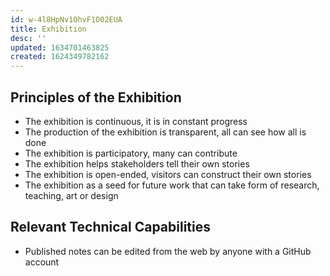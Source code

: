 ```yaml
---
id: w-4l8HpNv1OhvF1O02EUA
title: Exhibition
desc: ''
updated: 1634701463825
created: 1624349782162
---
```



## Principles of the Exhibition

- The exhibition is continuous, it is in constant progress
- The production of the exhibition is transparent, all can see how all is done
- The exhibition is participatory, many can contribute
- The exhibition helps stakeholders tell their own stories
- The exhibition is open-ended, visitors can construct their own stories
- The exhibition as a seed for future work that can take form of research, teaching, art or design

## Relevant Technical Capabilities

- Published notes can be edited from the web by anyone with a GitHub account
